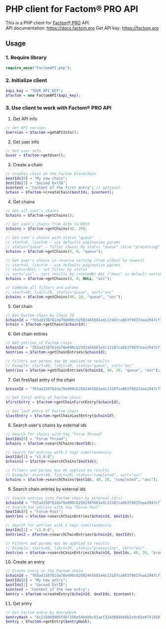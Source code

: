# PHP client for Factom® PRO API
This is a PHP client for <a href="https://factom.pro" target="_blank">Factom® PRO</a> API.<br />
API documentation: <a href="https://docs.factom.pro" target="_blank">https://docs.factom.pro</a>
Get API key: <a href="https://factom.pro/#plans" target="_blank">https://factom.pro</a>

## Usage

### 1. Require library
```php
require_once("FactomAPI.php");
```

### 2. Initialize client
```php
$api_key = "YOUR_API_KEY";
$factom = new FactomAPI($api_key);
```

### 3. Use client to work with Factom® PRO API
1. Get API info
```php
// Get API version
$version = $factom->getAPIInfo();
```

2. Get user info
```php
// Get user info
$user = $factom->getUser();
```

3. Create a chain
```php
// Creates chain on the Factom blockchain
$extIds[0] = "My new chain";
$extIds[1] = "Second ExtID";
$content = "Content of the first entry"; // optional
$chain = $factom->createChain($extIds, $content);
```

4. Get chains
```php
// Get all user’s chains
$chains = $factom->getChains();

// Get user's chains from 41th to 60th
$chains = $factom->getChains(40, 20);

// Get user's chains with status "queue"
// start=0, limit=0 — use defaults pagination params
// status="queue" — filter chains by status "queue" (also "processing" | "completed")
$chains = $factom->getChains(0, 0, "queue");

// Get user's chains in reverse sorting (from oldest to newest)
// start=0, limit=0 — use defaults pagination params
// status=NULL — not filter by status
// sort="asc" — sort results by createdAt ASC ("desc" is default sorting)
$chains = $factom->getChains(0, 0, NULL, "asc");

// Combine all filters and params
// start=40, limit=20, status="queue", sort="asc"
$chains = $factom->getChains(40, 20, "queue", "asc");
```

5. Get chain
```php
// Get Factom chain by Chain ID
$chainId = "fb5ad150761da70e090cb2582445681e4c13107ca863f9037eaa2947cf7d225c";
$chain = $factom->getChain($chainId);
```

6. Get chain entries
```php
// Get entries of Factom chain
$chainId = "fb5ad150761da70e090cb2582445681e4c13107ca863f9037eaa2947cf7d225c";
$entries = $factom->getChainEntries($chainId);

// Filters and params may be applied to results
// Example: start=40, limit=20, status="queue", sort="asc"
$entries = $factom->getChainEntries($chainId, 40, 20, "queue", "asc");
```

7. Get first/last entry of the chain
```php
$chainId = "fb5ad150761da70e090cb2582445681e4c13107ca863f9037eaa2947cf7d225c";

// Get first entry of Factom chain
$firstEntry = $factom->getChainFirstEntry($chainId);

// Get last entry of Factom chain
$lastEntry = $factom->getChainLastEntry($chainId);
```

8. Search user's chains by external ids
```php
// Search for chains with tag "Forum Thread"
$extIds[0] = "Forum Thread";
$chains = $factom->searchChains($extIds);

// Search for entries with 2 tags simultaneously 
$extIds[1] = "v1.0.0";
$chains2 = $factom->searchChains($extIds);

// Filters and params may be applied to results
// Example: start=40, limit=20, status="completed", sort="asc"
$chains = $factom->searchChains($extIds, 40, 20, "completed", "asc");
```

9. Search chain entries by external ids
```php
// Search entries into Factom chain by external id(s)
$chainId = "fb5ad150761da70e090cb2582445681e4c13107ca863f9037eaa2947cf7d225c";
// Search for entries with tag "Forum Post"
$extIds[0] = "Forum Post";
$entries = $factom->searchChainEntries($chainId, $extIds);

// Search for entries with 2 tags simultaneously 
$extIds[1] = "v1.0.0";
$entries2 = $factom->searchChainEntries($chainId, $extIds);

// Filters and params may be applied to results
// Example: start=40, limit=20, status="processing", sort="asc"
$entries = $factom->searchChainEntries($chainId, $extIds, 40, 20, "processing", "asc");
```

10. Create an entry
```php
// Create entry in the Factom chain
$chainId = "fb5ad150761da70e090cb2582445681e4c13107ca863f9037eaa2947cf7d225c";
$extIds[0] = "My new entry";
$extIds[1] = "Second ExtID";
$content = "Content of the new entry";
$entry = $factom->createEntry($chainId, $extIds, $content);
```

11. Get entry
```php
// Get Factom entry by EntryHash
$entryHash = "dc2160b99b5f46f156e54bdebc81aef3243884b68b2c0c05e4741910738273f2";
$entry = $factom->getEntry($entryHash);
```
